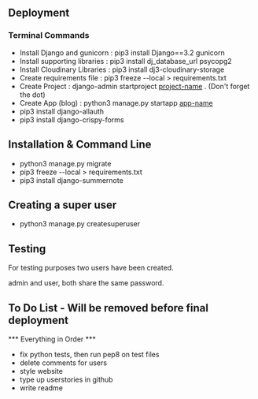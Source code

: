 ## Deployment

### Terminal Commands
- Install Django and gunicorn : pip3 install Django==3.2 gunicorn
- Install supporting libraries : pip3 install dj_database_url psycopg2
- Install Cloudinary Libraries : pip3 install dj3-cloudinary-storage
- Create requirements file : pip3 freeze --local > requirements.txt
- Create Project : django-admin startproject <ins>project-name</ins> . (Don't forget the dot)
- Create App (blog) : python3 manage.py startapp <ins>app-name</ins>
- pip3 install django-allauth
- pip3 install django-crispy-forms

## Installation & Command Line

- python3 manage.py migrate
- pip3 freeze --local > requirements.txt
- pip3 install django-summernote


## Creating a super user

- python3 manage.py createsuperuser

## Testing

For testing purposes two users have been created.

admin and user, both share the same password.

## To Do List - Will be removed before final deployment

*** Everything in Order ***

- fix python tests, then run pep8 on test files
- delete comments for users
- style website
- type up userstories in github
- write readme
